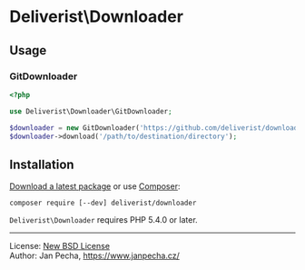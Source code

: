 
# Deliverist\Downloader

## Usage

### GitDownloader

``` php
<?php

use Deliverist\Downloader\GitDownloader;

$downloader = new GitDownloader('https://github.com/deliverist/downloader.git', 'master');
$downloader->download('/path/to/destination/directory');

```


Installation
------------

[Download a latest package](https://github.com/deliverist/downloader/releases) or use [Composer](http://getcomposer.org/):

```
composer require [--dev] deliverist/downloader
```

`Deliverist\Downloader` requires PHP 5.4.0 or later.


------------------------------

License: [New BSD License](license.md)
<br>Author: Jan Pecha, https://www.janpecha.cz/
